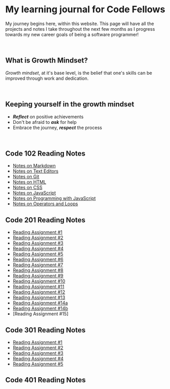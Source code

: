 # My learning journal for Code Fellows

My journey begins here, within this website. This page will have all the projects and notes I take throughout the next few months as I progress towards my new career goals of being a software programmer!

&nbsp;

## What is Growth Mindset?

*Growth mindset*, at it's base level, is the belief that one's skills can be improved through work and dedication.

&nbsp;

## Keeping yourself in the growth mindset

- ***Reflect*** on positive achievements
- Don't be afraid to ***ask*** for help
- Embrace the journey, ***respect*** the process  

&nbsp;

## Code 102 Reading Notes

- [Notes on Markdown](markdownnotes.md)
- [Notes on Text Editors](textnotes.md)
- [Notes on Git](gitnotes.md)
- [Notes on HTML](htmlnotes.md)
- [Notes on CSS](cssnotes.md)
- [Notes on JavaScript](javascriptnotes.md)
- [Notes on Programming with JavaScript](programwithjavanotes.md)
- [Notes on Operators and Loops](operatorsandloopsnotes.md)

## Code 201 Reading Notes

- [Reading Assignment #1](class-01.md)
- [Reading Assignment #2](class-02.md)
- [Reading Assignment #3](class-03.md)
- [Reading Assignment #4](class-04.md)
- [Reading Assignment #5](class-05.md)
- [Reading Assignment #6](class-06.md)
- [Reading Assignment #7](class-07.md)
- [Reading Assignment #8](class-08.md)
- [Reading Assignment #9](class-09.md)
- [Reading Assignment #10](class-10.md)
- [Reading Assignment #11](class-11.md)
- [Reading Assignment #12](class-12.md)
- [Reading Assignment #13](class-13.md)
- [Reading Assignment #14a](class-14a.md)
- [Reading Assignment #14b](class-14b.md)
- [Reading Assignment #15]

## Code 301 Reading Notes

- [Reading Assignment #1](class-01-301.md)
- [Reading Assignment #2](class-02-301.md)
- [Reading Assignment #3](class-03-301.md)
- [Reading Assignment #4](class-04-301.md)
- [Reading Assignment #5](class-05-301.md)

## Code 401 Reading Notes
